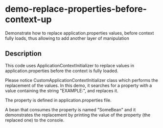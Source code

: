 # demo-replace-properties-before-context-up
Demonstrate how to replace application.properties values, before context fully loads, thus allowing to add another layer of manipulation

## Description
This code uses ApplicationContextInitializer<ConfigurableApplicationContext> to replace values in application.properties before the context is fully loaded.

Please notice CustomApplicationContextInitializer class which performs the replacement of the values.
In this demo, it searches for a property with a value containing the string "EXAMPLE:", and replaces it.

The property is defined in application.properties file.

A bean that consumes the property is named "SomeBean" and it demonstrates the replacement by printing the value of the property (the replaced one) to the console.